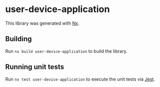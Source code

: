 # user-device-application

This library was generated with [Nx](https://nx.dev).

## Building

Run `nx build user-device-application` to build the library.

## Running unit tests

Run `nx test user-device-application` to execute the unit tests via [Jest](https://jestjs.io).

